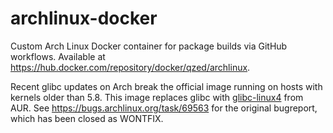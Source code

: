 # archlinux-docker

Custom Arch Linux Docker container for package builds via GitHub workflows.
Available at https://hub.docker.com/repository/docker/qzed/archlinux.

Recent glibc updates on Arch break the official image running on hosts with kernels older than 5.8.
This image replaces glibc with [glibc-linux4](https://aur.archlinux.org/packages/glibc-linux4/) from AUR.
See https://bugs.archlinux.org/task/69563 for the original bugreport, which has been closed as WONTFIX.
